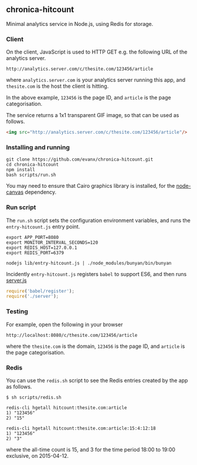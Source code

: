 
## chronica-hitcount

Minimal analytics service in Node.js, using Redis for storage.


### Client

On the client, JavaScript is used to HTTP GET e.g. the following URL of the analytics server.

```
http://analytics.server.com/c/thesite.com/123456/article
```

where `analytics.server.com` is your analytics server running this app, and `thesite.com` is the host the client is hitting.

In the above example, `123456` is the page ID, and `article` is the page categorisation.

The service returns a 1x1 transparent GIF image, so that can be used as follows.

```html
<img src="http://analytics.server.com/c/thesite.com/123456/article"/>
```


### Installing and running

```shell
git clone https://github.com/evanx/chronica-hitcount.git
cd chronica-hitcount
npm install
bash scripts/run.sh
```

You may need to ensure that Cairo graphics library is installed, for the <a href="https://github.com/Automattic/node-canvas">node-canvas</a> dependency.


### Run script

The `run.sh` script sets the configuration environment variables, and runs the `entry-hitcount.js` entry point.

```shell
export APP_PORT=8080
export MONITOR_INTERVAL_SECONDS=120
export REDIS_HOST=127.0.0.1
export REDIS_PORT=6379

nodejs lib/entry-hitcount.js | ./node_modules/bunyan/bin/bunyan
```

Incidently `entry-hitcount.js` registers `babel` to support ES6, and then runs <a href="https://github.com/evanx/chronica-hitcount/blob/master/lib/server.js">server.js</a>

```javascript
require('babel/register');
require('./server');
```

### Testing

For example, open the following in your browser
```
http://localhost:8080/c/thesite.com/123456/article
```
where the `thesite.com` is the domain, `123456` is the page ID, and `article` is the page categorisation.


### Redis

You can use the `redis.sh` script to see the Redis entries created by the app as follows.
```shell
$ sh scripts/redis.sh

redis-cli hgetall hitcount:thesite.com:article
1) "123456"
2) "15"

redis-cli hgetall hitcount:thesite.com:article:15:4:12:18
1) "123456"
2) "3"
```
where the all-time count is 15, and 3 for the time period 18:00 to 19:00 exclusive, on 2015-04-12.
